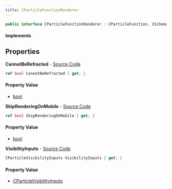 ```yaml
---
title: CParticleFunctionRenderer
---
```


```csharp
public interface CParticleFunctionRenderer : CParticleFunction, ISchemaClass<CParticleFunction>, ISchemaClass<CParticleFunctionRenderer>, ISchemaField, ISchemaClass, INativeHandle
```

#### Implements

## Properties

**CannotBeRefracted** - [Source Code](https://github.com/swiftly-solution/swiftlys2/blob/main/managed/src/SwiftlyS2.Generated/Schemas/Interfaces/CParticleFunctionRenderer.cs#L18)

```csharp
ref bool CannotBeRefracted { get; }
```

#### Property Value

- [bool](https://learn.microsoft.com/dotnet/api/system.boolean)

**SkipRenderingOnMobile** - [Source Code](https://github.com/swiftly-solution/swiftlys2/blob/main/managed/src/SwiftlyS2.Generated/Schemas/Interfaces/CParticleFunctionRenderer.cs#L20)

```csharp
ref bool SkipRenderingOnMobile { get; }
```

#### Property Value

- [bool](https://learn.microsoft.com/dotnet/api/system.boolean)

**VisibilityInputs** - [Source Code](https://github.com/swiftly-solution/swiftlys2/blob/main/managed/src/SwiftlyS2.Generated/Schemas/Interfaces/CParticleFunctionRenderer.cs#L16)

```csharp
CParticleVisibilityInputs VisibilityInputs { get; }
```

#### Property Value

- [CParticleVisibilityInputs](/docs/api/shared/schemadefinitions/cparticlevisibilityinputs)

